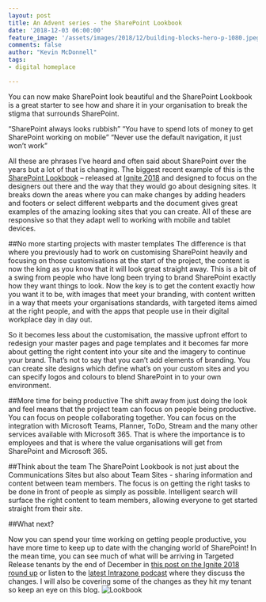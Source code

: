 ```yaml
---
layout: post
title: An Advent series - the SharePoint Lookbook
date: '2018-12-03 06:00:00'
feature_image: '/assets/images/2018/12/building-blocks-hero-p-1080.jpeg'
comments: false
author: "Kevin McDonnell"
tags:
- digital homeplace

---
```


You can now make SharePoint look beautiful and the SharePoint Lookbook is a great starter to see how and share it in your organisation to break the stigma that surrounds SharePoint.

“SharePoint always looks rubbish”
“You have to spend lots of money to get SharePoint working on mobile”
“Never use the default navigation, it just won’t work”

All these are phrases I’ve heard and often said about SharePoint over the years but a lot of that is changing. The biggest recent example of this is the [SharePoint Lookbook](https://spdesign.azurewebsites.net/downloads/ignite-2018-lookbook.pdf) – released at [Ignite 2018](https://news.microsoft.com/europe/2018/09/28/microsoft-ignite-2018-round-up-all-the-key-announcements-and-news/) and designed to focus on the designers out there and the way that they would go about designing sites. It breaks down the areas where you can make changes by adding headers and footers or select different webparts and the document gives great examples of the amazing looking sites that you can create. All of these are responsive so that they adapt well to working with mobile and tablet devices.

##No more starting projects with master templates
The difference is that where you previously had to work on customising SharePoint heavily and focusing on those customisations at the start of the project, the content is now the king as you know that it will look great straight away. This is a bit of a swing from people who have long been trying to brand SharePoint exactly how they want things to look. Now the key is to get the content exactly how you want it to be, with images that meet your branding, with content written in a way that meets your organisations standards, with targeted items aimed at the right people, and with the apps that people use in their digital workplace day in day out.

So it becomes less about the customisation, the massive upfront effort to redesign your master pages and page templates and it becomes far more about getting the right content into your site and the imagery to continue your brand. That’s not to say that you can’t add elements of branding. You can create site designs which define what’s on your custom sites and you can specify logos and colours to blend SharePoint in to your own environment.

##More time for being productive
The shift away from just doing the look and feel means that the project team can focus on people being productive. You can focus on people collaborating together. You can focus on the integration with Microsoft Teams, Planner, ToDo, Stream and the many other services available with Microsoft 365. That is where the importance is to employees and that is where the value organisations will get from SharePoint and Microsoft 365. 

##Think about the team
The SharePoint Lookbook is not just about the Communications Sites but also about Team Sites - sharing information and content between team members. The focus is on getting the right tasks to be done in front of people as simply as possible. Intelligent search will surface the right content to team members, allowing everyone to get started straight from their site. 

##What next?

Now you can spend your time working on getting people productive, you have more time to keep up to date with the changing world of SharePoint! In the mean time, you can see much of what will be arriving in Targeted Release tenants by the end of December in [this post on the Ignite 2018 round up](https://techcommunity.microsoft.com/t5/Microsoft-SharePoint-Blog/Build-your-modern-intranet-with-SharePoint-in-Office-365/ba-p/255453) or listen to the [latest Intrazone podcast](https://intrazone.libsyn.com/bonus-roadmap-pitstop-november-2018) where they discuss the changes. I will also be covering some of the changes as they hit my tenant so keep an eye on this blog. 
![Lookbook](/assets/images/2018/12/building-blocks-hero-p-1080.jpeg)
